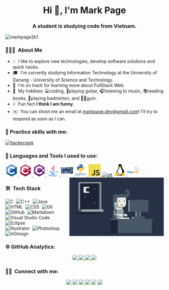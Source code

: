 <h1 align="center">Hi 👋, I'm Mark Page</h1>
<h3 align="center">A student is studying code from Vietnam.</h3>

<p align="left"> <img src="https://komarev.com/ghpvc/?username=markpage2k1&label=Profile%20views&color=0e75b6&style=flat" alt="markpage2k1" /> </p>

### 👨🏻‍💻 &nbsp;About Me
<!-- - ✍️ &nbsp;In my free time, I pursue Graphic Design and Blog Writing as hobbies/side hustles. -->
- 💡 &nbsp;I like to explore new technologies, develop software solutions and quick hacks.
- 🎓 &nbsp;I'm currently studying Information Technology at the University of Danang - University of Science and Technology.
- 🌱 &nbsp;I'm on track for learning more about FullStack Web.
- 🤗 &nbsp;My hobbies: 💻coding, 🎸playing guitar, 🎧listening to music, 📚reading books, 🏸playing badminton, and 💁‍♂️gym.
- ⚡ &nbsp;Fun fact **I think I am funny**.
- ✉️ &nbsp;You can shoot me an email at markpage.dev@gmail.com! I'll try to respond as soon as I can.

### 🥷 Practice skills with me:
<div align="left">
  <a href="https://www.hackerrank.com/MarkPage" target="_blank"> 
      <img src="https://hrcdn.net/community-frontend/assets/favicon-ddc852f75a.png" alt="hackerrank" width="40" height="40"/> 
  </a> 
</div>

### 🧰 Languages and Tools I used to use:
<div align="left"> 
  <a href="https://www.cprogramming.com/" target="_blank">
    <img src="https://raw.githubusercontent.com/devicons/devicon/master/icons/c/c-original.svg" alt="c" width="40" height="40">
  </a> 
  <a href="https://www.w3schools.com/cpp/" target="_blank">
    <img src="https://raw.githubusercontent.com/devicons/devicon/master/icons/cplusplus/cplusplus-original.svg" alt="cplusplus" width="40" height="40">
  </a> 
  <a href="https://www.w3schools.com/cs/" target="_blank"> 
    <img src="https://raw.githubusercontent.com/devicons/devicon/master/icons/csharp/csharp-original.svg" alt="csharp" width="40" height="40">
  </a> 
  <a href="https://www.java.com" target="_blank"> 
    <img src="https://raw.githubusercontent.com/devicons/devicon/master/icons/java/java-original.svg" alt="java" width="40" height="40">
  </a>
  <a href="https://www.geeksforgeeks.org/php-tutorials/" target="_blank"> 
      <img src="https://raw.githubusercontent.com/devicons/devicon/master/icons/php/php-original.svg" alt="php" width="40" height="40"/> 
  </a> 
  <a href="https://www.geeksforgeeks.org/python-programming-language" target="_blank"> 
      <img src="https://raw.githubusercontent.com/devicons/devicon/master/icons/python/python-original-wordmark.svg" alt="python" width="40" height="40"/> 
  </a> 
  <a href="https://www.geeksforgeeks.org/javascript" target="_blank"> 
      <img src="https://raw.githubusercontent.com/devicons/devicon/master/icons/javascript/javascript-original.svg" alt="javascript" width="40" height="40"/> 
  </a>
  <a href="https://git-scm.com/" target="_blank"> 
    <img src="https://www.vectorlogo.zone/logos/git-scm/git-scm-icon.svg" alt="git" width="40" height="40">
  </a> 
  <a href="https://www.linux.org/" target="_blank"> 
    <img src="https://raw.githubusercontent.com/devicons/devicon/master/icons/linux/linux-original.svg" alt="linux" width="40" height="40">
  </a> 
  <a href="https://www.mysql.com/" target="_blank"> 
    <img src="https://raw.githubusercontent.com/devicons/devicon/master/icons/mysql/mysql-original-wordmark.svg" alt="mysql" width="40" height="40">
  </a> 
</div>

<img alt="Night Coding" src="./Source/Night-Coding.gif" align="right"/>

### 🛠 &nbsp;Tech Stack

![C](https://img.shields.io/badge/-C-05122A?style=flat&logo=C&logoColor=A8B9CC)&nbsp;
![C++](https://img.shields.io/badge/-C++-05122A?style=flat&logo=C%2B%2B&logoColor=00599C)&nbsp;
![Java](https://img.shields.io/badge/-Java-05122A?style=flat&logo=Java&logoColor=FFA518)\
![HTML](https://img.shields.io/badge/-HTML-05122A?style=flat&logo=HTML5)&nbsp;
![CSS](https://img.shields.io/badge/-CSS-05122A?style=flat&logo=CSS3&logoColor=1572B6)&nbsp;
![Git](https://img.shields.io/badge/-Git-05122A?style=flat&logo=git)&nbsp;
![GitHub](https://img.shields.io/badge/-GitHub-05122A?style=flat&logo=github)&nbsp;
![Markdown](https://img.shields.io/badge/-Markdown-05122A?style=flat&logo=markdown)\
![Visual Studio Code](https://img.shields.io/badge/-Visual%20Studio%20Code-05122A?style=flat&logo=visual-studio-code&logoColor=007ACC)&nbsp;
![Eclipse](https://img.shields.io/badge/-Eclipse-05122A?style=flat&logo=eclipse-ide&logoColor=2C2255)\
![Illustrator](https://img.shields.io/badge/-Illustrator-05122A?style=flat&logo=adobe-illustrator)&nbsp;
![Photoshop](https://img.shields.io/badge/-Photoshop-05122A?style=flat&logo=adobe-photoshop)&nbsp;
![InDesign](https://img.shields.io/badge/-InDesign-05122A?style=flat&logo=adobe-indesign)

### ⚙️ GitHub Analytics:
<p align="center">
<a href="https://github.com/markpage2k1">
  <img height="150em" src="https://github-readme-stats-eight-theta.vercel.app/api?username=markpage2k1&show_icons=true&theme=algolia&include_all_commits=true&count_private=true"/>
  <img height="150em" src="https://github-readme-stats-eight-theta.vercel.app/api/top-langs/?username=markpage2k1&layout=compact&langs_count=8&theme=algolia"/>
  <img height="140em" src="https://github-readme-streak-stats.herokuapp.com/?user=markpage2k1&layout=compact&langs_count=8&theme=algolia"/>
  <img height="140em" src="https://github-profile-summary-cards.vercel.app/api/cards/profile-details?username=markpage2k1&layout=compact&langs_count=8&theme=monokai"/>
</a>
</p>

### 🤝🏻 &nbsp;Connect with me:

<p align="center">
<a href="#"><img src="https://img.shields.io/badge/-markpage2k1.me-3423A6?style=flat&logo=Google-Chrome&logoColor=white"/></a>
<a href="https://www.linkedin.com/in/markpage2k1/"><img src="https://img.shields.io/badge/-Dong%20Minh%20Phu-0077B5?style=flat&logo=Linkedin&logoColor=white"/></a>
<a href="mailto:markpage.dev@gmail.com"><img src="https://img.shields.io/badge/-markpage.dev@gmail.com-D14836?style=flat&logo=Gmail&logoColor=white"/></a>
<a href="https://instagram.com/minhphu.it_"><img src="https://img.shields.io/badge/-@minhphu.it__-E4405F?style=flat&logo=Instagram&logoColor=white"/></a>
<a href="https://facebook.com/minhphu.it"><img src="https://img.shields.io/badge/-@minhphu.it-1877F2?style=flat&logo=Facebook&logoColor=white"/></a>
<a href="#"><img src="https://img.shields.io/badge/-@minhphu.it-BD081C?style=flat&logo=Pinterest&logoColor=white"/></a>
</p>
